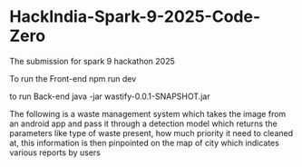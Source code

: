 # HackIndia-Spark-9-2025-Code-Zero
The submission for spark 9 hackathon 2025

To run the Front-end
npm run dev

to run Back-end
java -jar wastify-0.0.1-SNAPSHOT.jar

The following is a waste management system which takes the image from an android app
and pass it through a detection model which returns the parameters like type of waste present,
how much priority it need to cleaned at, this information is then pinpointed on the map of city
which indicates various reports by users


